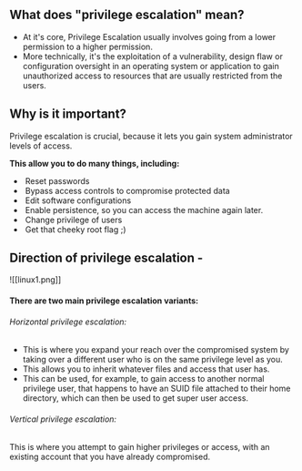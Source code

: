 ## What does "privilege escalation" mean?
- At it's core, Privilege Escalation usually involves going from a lower permission to a higher permission.
- More technically, it's the exploitation of a vulnerability, design flaw or configuration oversight in an operating system or application to gain unauthorized access to resources that are usually restricted from the users.

## Why is it important?
Privilege escalation is crucial, because it lets you gain system administrator levels of access.

**This allow you to do many things, including:**
-  Reset passwords  
-  Bypass access controls to compromise protected data
-  Edit software configurations
-  Enable persistence, so you can access the machine again later.
-  Change privilege of users
-  Get that cheeky root flag ;)

## Direction of privilege escalation - 
![[linux1.png]]

#### There are two main privilege escalation variants:
###### Horizontal privilege escalation:
- This is where you expand your reach over the compromised system by taking over a different user who is on the same privilege level as you.
- This allows you to inherit whatever files and access that user has.
- This can be used, for example, to gain access to another normal privilege user, that happens to have an SUID file attached to their home directory, which can then be used to get super user access.

###### Vertical privilege escalation:
This is where you attempt to gain higher privileges or access, with an existing account that you have already compromised.


